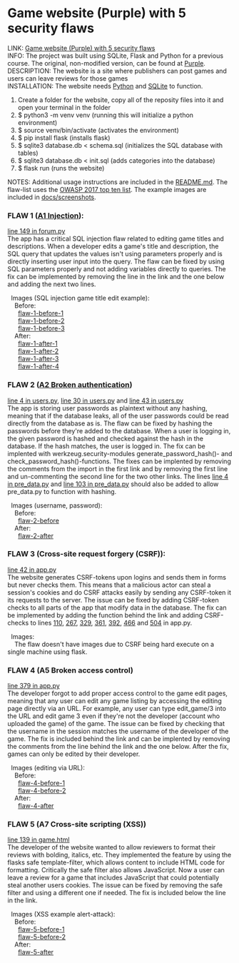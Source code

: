 # Game website (Purple) with 5 security flaws
LINK: [Game website (Purple) with 5 security flaws](https://github.com/ChrisKK04/game-website-5-flaws)  
INFO: The project was built using SQLite, Flask and Python for a previous course. The original, non-modified version, can be found at [Purple](https://github.com/ChrisKK04/game-website).  
DESCRIPTION: The website is a site where publishers can post games and users can leave reviews for those games  
INSTALLATION: The website needs [Python](https://www.python.org/downloads/) and [SQLite](https://www.sqlite.org/download.html) to function.  

1. Create a folder for the website, copy all of the reposity files into it and open your terminal in the folder  
2. $ python3 -m venv venv (running this will initialize a python environment)  
3. $ source venv/bin/activate (activates the environment)  
4. $ pip install flask (installs flask)  
5. $ sqlite3 database.db < schema.sql (initializes the SQL database with tables)  
6. $ sqlite3 database.db < init.sql (adds categories into the database)  
7. $ flask run (runs the website)

NOTES: Additional usage instructions are included in the [README.md](https://github.com/ChrisKK04/game-website-5-flaws). The flaw-list uses the [OWASP 2017
top ten list](https://owasp.org/www-project-top-ten/2017/). The example images are included in [docs/screenshots](https://github.com/ChrisKK04/game-website-5-flaws/tree/main/docs/screenshots).  

### FLAW 1 ([A1 Injection](https://owasp.org/www-project-top-ten/2017/A1_2017-Injection)):  
[line 149 in forum.py](https://github.com/ChrisKK04/game-website-5-flaws/blob/main/forum.py#149)  
The app has a critical SQL injection flaw related to editing game titles and descriptions. When a developer edits a game's title and description, the
SQL query that updates the values isn't using parameters properly and is directly inserting user input into the query. The flaw can be fixed by
using SQL parameters properly and not adding variables directly to queries. The fix can be implemented by removing the line in the link
and the one below and adding the next two lines.  

  &nbsp;&nbsp;Images (SQL injection game title edit example):  
    &nbsp;&nbsp;&nbsp;&nbsp;Before:  
      &nbsp;&nbsp;&nbsp;&nbsp;&nbsp;&nbsp;[flaw-1-before-1](https://github.com/ChrisKK04/game-website-5-flaws/blob/main/docs/screenshots/flaw-1-before-1.png)  
      &nbsp;&nbsp;&nbsp;&nbsp;&nbsp;&nbsp;[flaw-1-before-2](https://github.com/ChrisKK04/game-website-5-flaws/blob/main/docs/screenshots/flaw-1-before-2.png)  
      &nbsp;&nbsp;&nbsp;&nbsp;&nbsp;&nbsp;[flaw-1-before-3](https://github.com/ChrisKK04/game-website-5-flaws/blob/main/docs/screenshots/flaw-1-before-3.png)  
    &nbsp;&nbsp;&nbsp;&nbsp;After:  
      &nbsp;&nbsp;&nbsp;&nbsp;&nbsp;&nbsp;[flaw-1-after-1](https://github.com/ChrisKK04/game-website-5-flaws/blob/main/docs/screenshots/flaw-1-after-1.png)  
      &nbsp;&nbsp;&nbsp;&nbsp;&nbsp;&nbsp;[flaw-1-after-2](https://github.com/ChrisKK04/game-website-5-flaws/blob/main/docs/screenshots/flaw-1-after-2.png)  
      &nbsp;&nbsp;&nbsp;&nbsp;&nbsp;&nbsp;[flaw-1-after-3](https://github.com/ChrisKK04/game-website-5-flaws/blob/main/docs/screenshots/flaw-1-after-3.png)  
      &nbsp;&nbsp;&nbsp;&nbsp;&nbsp;&nbsp;[flaw-1-after-4](https://github.com/ChrisKK04/game-website-5-flaws/blob/main/docs/screenshots/flaw-1-after-4.png)  


### FLAW 2 ([A2 Broken authentication](https://owasp.org/www-project-top-ten/2017/A2_2017-Broken_Authentication))  
[line 4 in users.py](https://github.com/ChrisKK04/game-website-5-flaws/blob/main/users.py#4), [line 30 in users.py](https://github.com/ChrisKK04/game-website-5-flaws/blob/main/users.py#L30)
and [line 43 in users.py](https://github.com/ChrisKK04/game-website-5-flaws/blob/main/users.py#L43)  
The app is storing user passwords as plaintext without any hashing, meaning that if the database leaks, all of the user
passwords could be read directly from the database as is.
The flaw can be fixed by hashing the passwords before they're added to the database. When a user is logging in, the given password
is hashed and checked against the hash in the database. If the hash matches, the user is logged in.
The fix can be implented with werkzeug.security-modules generate_password_hash()- and check_password_hash()-functions.
The fixes can be implented by removing the comments from the import in the first link and by removing the first line and un-commenting the second
line for the two other links. The lines [line 4 in pre_data.py](https://github.com/ChrisKK04/game-website-5-flaws/blob/main/pre_data.py#4) and
[line 103 in pre_data.py](https://github.com/ChrisKK04/game-website-5-flaws/blob/main/pre_data.py#103) should also be added to allow pre_data.py to function with hashing.  

  &nbsp;&nbsp;Images (username, password):  
    &nbsp;&nbsp;&nbsp;&nbsp;Before:  
      &nbsp;&nbsp;&nbsp;&nbsp;&nbsp;&nbsp;[flaw-2-before](https://github.com/ChrisKK04/game-website-5-flaws/blob/main/docs/screenshots/flaw-2-before.png)  
    &nbsp;&nbsp;&nbsp;&nbsp;After:  
      &nbsp;&nbsp;&nbsp;&nbsp;&nbsp;&nbsp;[flaw-2-after](https://github.com/ChrisKK04/game-website-5-flaws/blob/main/docs/screenshots/flaw-2-after.png)  

### FLAW 3 (Cross-site request forgery (CSRF)):  
[line 42 in app.py](https://github.com/ChrisKK04/game-website-5-flaws/blob/main/app.py#42)  
The website generates CSRF-tokens upon logins and sends them in forms but never checks them. This means that a malicious actor can steal
a session's cookies and do CSRF attacks easily by sending any CSRF-token it its requests to the server. The issue can be fixed by
adding CSRF-token checks to all parts of the app that modify data in the database. The fix can be implemented by adding the function
behind the link and adding CSRF-checks to lines [110](https://github.com/ChrisKK04/game-website-5-flaws/blob/main/app.py#110), [267](https://github.com/ChrisKK04/game-website-5-flaws/blob/main/app.py#267), [329](https://github.com/ChrisKK04/game-website-5-flaws/blob/main/app.py#329), [361](https://github.com/ChrisKK04/game-website-5-flaws/blob/main/app.py#361), [392](https://github.com/ChrisKK04/game-website-5-flaws/blob/main/app.py#392), [466](https://github.com/ChrisKK04/game-website-5-flaws/blob/main/app.py#466) and [504](https://github.com/ChrisKK04/game-website-5-flaws/blob/main/app.py#504) in app.py.

  &nbsp;&nbsp;Images:  
    &nbsp;&nbsp;&nbsp;&nbsp;The flaw doesn't have images due to CSRF being hard execute on a single machine using flask.  


### FLAW 4 (A5 Broken access control)  
[line 379 in app.py](https://github.com/ChrisKK04/game-website-5-flaws/blob/main/app.py#L379)  
The developer forgot to add proper access control to the game edit pages, meaning that any user can edit any game listing by
accessing the editing page directly via an URL. For example, any user can type edit_game/3 into the URL and edit game 3 even
if they're not the developer (account who uploaded the game) of the game.
The issue can be fixed by checking that the username in the session matches the username of the developer of the game.
The fix is included behind the link and can be implented by removing the comments from the line behind the link and the one below.
After the fix, games can only be edited by their developer.

  &nbsp;&nbsp;Images (editing via URL):  
    &nbsp;&nbsp;&nbsp;&nbsp;Before:  
      &nbsp;&nbsp;&nbsp;&nbsp;&nbsp;&nbsp;[flaw-4-before-1](https://github.com/ChrisKK04/game-website-5-flaws/blob/main/docs/screenshots/flaw-4-before-1.png)  
      &nbsp;&nbsp;&nbsp;&nbsp;&nbsp;&nbsp;[flaw-4-before-2](https://github.com/ChrisKK04/game-website-5-flaws/blob/main/docs/screenshots/flaw-4-before-2.png)  
    &nbsp;&nbsp;&nbsp;&nbsp;After:  
      &nbsp;&nbsp;&nbsp;&nbsp;&nbsp;&nbsp;[flaw-4-after](https://github.com/ChrisKK04/game-website-5-flaws/blob/main/docs/screenshots/flaw-4-after.png)  


### FLAW 5 (A7 Cross-site scripting (XSS))  
[line 139 in game.html](https://github.com/ChrisKK04/game-website-5-flaws/blob/main/templates/game.html#L139)  
The developer of the website wanted to allow reviewers to format their reviews with bolding, italics, etc. They implemented the feature
by using the flasks safe template-filter, which allows content to include HTML code for formatting. Critically the safe filter also allows
JavaScript. Now a user can leave a review for a game that includes JavaScript that could potentially steal another users cookies.
The issue can be fixed by removing the safe filter and using a different one if needed.
The fix is included below the line in the link.  

  &nbsp;&nbsp;Images (XSS example alert-attack):  
    &nbsp;&nbsp;&nbsp;&nbsp;Before:  
      &nbsp;&nbsp;&nbsp;&nbsp;&nbsp;&nbsp;[flaw-5-before-1](https://github.com/ChrisKK04/game-website-5-flaws/blob/main/docs/screenshots/flaw-5-before-1.png)  
      &nbsp;&nbsp;&nbsp;&nbsp;&nbsp;&nbsp;[flaw-5-before-2](https://github.com/ChrisKK04/game-website-5-flaws/blob/main/docs/screenshots/flaw-5-before-2.png)  
    &nbsp;&nbsp;&nbsp;&nbsp;After:  
      &nbsp;&nbsp;&nbsp;&nbsp;&nbsp;&nbsp;[flaw-5-after](https://github.com/ChrisKK04/game-website-5-flaws/blob/main/docs/screenshots/flaw-5-after.png)  